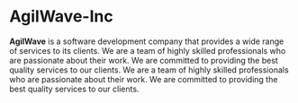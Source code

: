 <h1>AgilWave-Inc</h1>

**AgilWave** is a software development company that provides a wide range of services to its clients. We are a team of highly skilled professionals who are passionate about their work. We are committed to providing the best quality services to our clients. We are a team of highly skilled professionals who are passionate about their work. We are committed to providing the best quality services to our clients.
